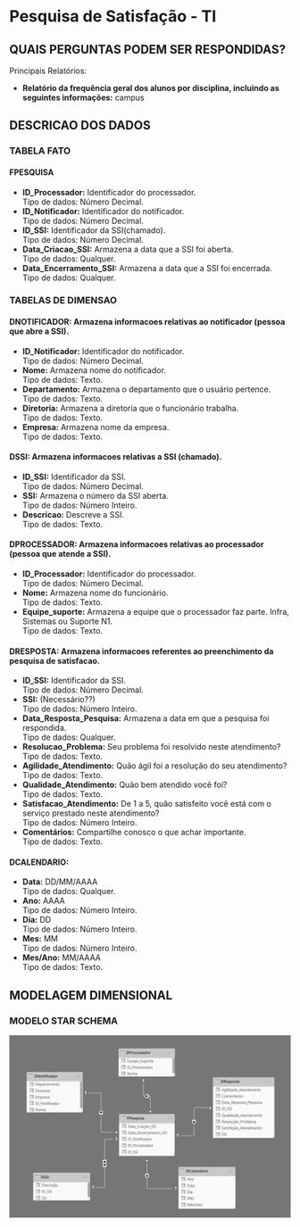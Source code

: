 # Pesquisa de Satisfação - TI

## QUAIS PERGUNTAS PODEM SER RESPONDIDAS?

Principais Relatórios:

* **Relatório da frequência geral dos alunos por disciplina, incluindo as seguintes informações:** campus

## DESCRICAO DOS DADOS

### TABELA FATO

#### FPESQUISA
* **ID_Processador:** Identificador do processador.<br>
   Tipo de dados: Número Decimal.
* **ID_Notificador:** Identificador do notificador.<br>
   Tipo de dados: Número Decimal.
* **ID_SSI:** Identificador da SSI(chamado).<br>
   Tipo de dados: Número Decimal.
* **Data_Criacao_SSI:** Armazena a data que a SSI foi aberta.<br>
   Tipo de dados: Qualquer.
* **Data_Encerramento_SSI:** Armazena a data que a SSI foi encerrada.<br>
   Tipo de dados: Qualquer.

### TABELAS DE DIMENSAO

#### DNOTIFICADOR: Armazena informacoes relativas ao notificador (pessoa que abre a SSI).<br>
* **ID_Notificador:** Identificador do notificador.<br>
   Tipo de dados: Número Decimal.
* **Nome:** Armazena nome do notificador.<br>
   Tipo de dados: Texto.
* **Departamento:** Armazena o departamento que o usuário pertence.<br>
   Tipo de dados: Texto.
* **Diretoria:** Armazena a diretoria que o funcionário trabalha.<br>
   Tipo de dados: Texto.
* **Empresa:** Armazena nome da empresa.<br>
   Tipo de dados: Texto.

#### DSSI: Armazena informacoes relativas a SSI (chamado).<br>
* **ID_SSI:** Identificador da SSI.<br>
   Tipo de dados: Número Decimal.
* **SSI:** Armazena o número da SSI aberta. <br>
   Tipo de dados: Número Inteiro.
* **Descricao:** Descreve a SSI.<br>
   Tipo de dados: Texto.

#### DPROCESSADOR: Armazena informacoes relativas ao processador (pessoa que atende a SSI).<br>
* **ID_Processador:** Identificador do processador.<br>
   Tipo de dados: Número Decimal.
* **Nome:** Armazena nome do funcionário.<br>
   Tipo de dados: Texto.
* **Equipe_suporte:** Armazena a equipe que o processador faz parte. Infra, Sistemas ou Suporte N1.<br>
   Tipo de dados: Texto.

#### DRESPOSTA: Armazena informacoes referentes ao preenchimento da pesquisa de satisfacao.<br>
* **ID_SSI:** Identificador da SSI.<br>
   Tipo de dados: Número Decimal.
* **SSI:** (Necessário??)<br>
   Tipo de dados: Número Inteiro.
* **Data_Resposta_Pesquisa:** Armazena a data em que a pesquisa foi respondida.<br>
   Tipo de dados: Qualquer.
* **Resolucao_Problema:** Seu problema foi resolvido neste atendimento? <br>
   Tipo de dados: Texto.
* **Agilidade_Atendimento:** Quão ágil foi a resolução do seu atendimento?<br>
   Tipo de dados: Texto.
* **Qualidade_Atendimento:** Quão bem atendido você foi?<br>
   Tipo de dados: Texto.
* **Satisfacao_Atendimento:** De 1 a 5, quão satisfeito você está com o serviço prestado neste atendimento?<br>
   Tipo de dados: Número Inteiro.
* **Comentários:** Compartilhe conosco o que achar importante.<br>
   Tipo de dados: Texto.


#### DCALENDARIO:
* **Data:** DD/MM/AAAA<br>
   Tipo de dados: Qualquer.
* **Ano:** AAAA<br>
   Tipo de dados: Número Inteiro.
* **Dia:** DD<br>
   Tipo de dados: Número Inteiro.
* **Mes:** MM<br>
   Tipo de dados: Número Inteiro.
* **Mes/Ano:** MM/AAAA<br>
   Tipo de dados: Texto.


## MODELAGEM DIMENSIONAL

### MODELO STAR SCHEMA

![Alt text](https://github.com/danielasalomao/pesquisa/blob/v1/Star_Schema.png)

